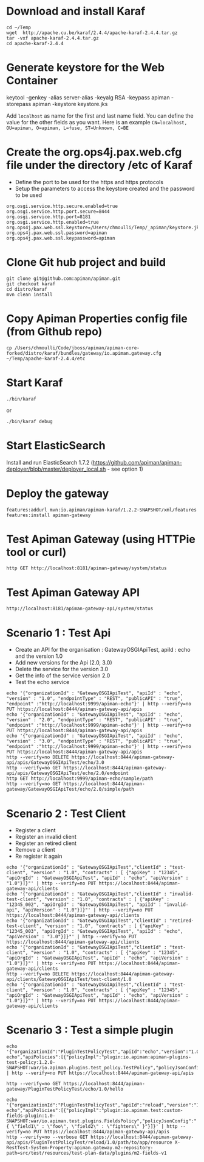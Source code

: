 # Download and install Karaf

```
cd ~/Temp
wget  http://apache.cu.be/karaf/2.4.4/apache-karaf-2.4.4.tar.gz
tar -vxf apache-karaf-2.4.4.tar.gz
cd apache-karaf-2.4.4
```

# Generate keystore for the Web Container

keytool -genkey -alias server-alias -keyalg RSA -keypass apiman -storepass apiman -keystore keystore.jks

Add `localhost` as name for the first and last name field. You can define the value for the other fields as you want.
Here is an example `CN=localhost, OU=apiman, O=apiman, L=fuse, ST=Unknown, C=BE`

# Create the org.ops4j.pax.web.cfg file under the directory /etc of Karaf

- Define the port to be used for the https and https protocols
- Setup the parameters to access the keystore created and the password to be used

```
org.osgi.service.http.secure.enabled=true
org.osgi.service.http.port.secure=8444
org.osgi.service.http.port=8181
org.osgi.service.http.enabled=true
org.ops4j.pax.web.ssl.keystore=/Users/chmoulli/Temp/_apiman/keystore.jks
org.ops4j.pax.web.ssl.password=apiman
org.ops4j.pax.web.ssl.keypassword=apiman
```

# Clone Git hub project and build

```
git clone git@github.com:apiman/apiman.git
git checkout karaf
cd distro/karaf
mvn clean install
```

# Copy Apiman Properties config file (from Github repo)

```
cp /Users/chmoulli/Code/jboss/apiman/apiman-core-forked/distro/karaf/bundles/gateway/io.apiman.gateway.cfg ~/Temp/apache-karaf-2.4.4/etc
```

# Start Karaf

```
./bin/karaf 
```

or
 
```
./bin/karaf debug
```

# Start ElasticSearch

Install and run ElasticSearch 1.7.2 (https://github.com/apiman/apiman-deployer/blob/master/deployer_local.sh - see option 1)


# Deploy the gateway

```
features:addurl mvn:io.apiman/apiman-karaf/1.2.2-SNAPSHOT/xml/features
features:install apiman-gateway
```

# Test Apiman Gateway (using HTTPie tool or curl)

```
http GET http://localhost:8181/apiman-gateway/system/status
```

# Test Apiman Gateway API

```
http://localhost:8181/apiman-gateway-api/system/status
```

# Scenario 1 : Test Api

- Create an API for the organisation : GatewayOSGIApiTest, apiId : echo and the version 1.0
- Add new versions for the Api (2.0, 3.0)
- Delete the service for the version 3.0
- Get the info of the service version 2.0
- Test the echo service

```
echo '{"organizationId" : "GatewayOSGIApiTest", "apiId" : "echo", "version" : "1.0", "endpointType" : "REST", "publicAPI" : "true", "endpoint" :"http://localhost:9999/apiman-echo"}' | http --verify=no PUT https://localhost:8444/apiman-gateway-api/apis
echo '{"organizationId" : "GatewayOSGIApiTest", "apiId" : "echo", "version" : "2.0", "endpointType" : "REST", "publicAPI" : "true", "endpoint" :"http://localhost:9999/apiman-echo"}' | http --verify=no PUT https://localhost:8444/apiman-gateway-api/apis
echo '{"organizationId" : "GatewayOSGIApiTest", "apiId" : "echo", "version" : "3.0", "endpointType" : "REST", "publicAPI" : "true", "endpoint" :"http://localhost:9999/apiman-echo"}' | http --verify=no PUT https://localhost:8444/apiman-gateway-api/apis
http --verify=no DELETE https://localhost:8444/apiman-gateway-api/apis/GatewayOSGIApiTest/echo/3.0
http --verify=no GET https://localhost:8444/apiman-gateway-api/apis/GatewayOSGIApiTest/echo/2.0/endpoint
http GET http://localhost:9999/apiman-echo/sample/path
http --verify=no GET https://localhost:8444/apiman-gateway/GatewayOSGIApiTest/echo/2.0/simple/path
```
# Scenario 2 : Test Client

- Register a client
- Register an invalid client
- Register an retired client
- Remove a client
- Re register it again

```
echo '{"organizationId" : "GatewayOSGIApiTest","clientId" : "test-client", "version" : "1.0", "contracts" : [ {"apiKey" : "12345", "apiOrgId" : "GatewayOSGIApiTest", "apiId" : "echo", "apiVersion" : "1.0"}]}"' | http --verify=no PUT https://localhost:8444/apiman-gateway-api/clients
echo '{"organizationId" : "GatewayOSGIApiTest","clientId" : "invalid-test-client", "version" : "1.0", "contracts" : [ {"apiKey" : "12345_002", "apiOrgId" : "GatewayOSGIApiTest", "apiId" : "invalid-api", "apiVersion" : "1.0"}]}"' | http --verify=no PUT https://localhost:8444/apiman-gateway-api/clients
echo '{"organizationId" : "GatewayOSGIApiTest","clientId" : "retired-test-client", "version" : "1.0", "contracts" : [ {"apiKey" : "12345_003", "apiOrgId" : "GatewayOSGIApiTest", "apiId" : "echo", "apiVersion" : "3.0"}]}"' | http --verify=no PUT https://localhost:8444/apiman-gateway-api/clients
echo '{"organizationId" : "GatewayOSGIApiTest","clientId" : "test-client", "version" : "1.0", "contracts" : [ {"apiKey" : "12345", "apiOrgId" : "GatewayOSGIApiTest", "apiId" : "echo", "apiVersion" : "1.0"}]}"' | http --verify=no PUT https://localhost:8444/apiman-gateway-api/clients
http --verify=no DELETE https://localhost:8444/apiman-gateway-api/clients/GatewayOSGIApiTest/test-client/1.0
echo '{"organizationId" : "GatewayOSGIApiTest","clientId" : "test-client", "version" : "1.0", "contracts" : [ {"apiKey" : "12345", "apiOrgId" : "GatewayOSGIApiTest", "apiId" : "echo", "apiVersion" : "1.0"}]}"' | http --verify=no PUT https://localhost:8444/apiman-gateway-api/clients
```

# Scenario 3 : Test a simple plugin

```
echo '{"organizationId":"PluginTestPolicyTest","apiId":"echo","version":"1.0","publicAPI":true,"endpointType":"REST","endpoint":"http://localhost:9999/apiman-echo","apiPolicies":[{"policyImpl":"plugin:io.apiman:apiman-plugins-test-policy:1.2.0-SNAPSHOT:war/io.apiman.plugins.test_policy.TestPolicy","policyJsonConfig":""}]}' | http --verify=no PUT https://localhost:8444/apiman-gateway-api/apis

http --verify=no GET https://localhost:8444/apiman-gateway/PluginTestPolicyTest/echo/1.0/hello
  
echo '{"organizationId":"PluginTestPolicyTest","apiId":"reload","version":"1.0","publicAPI":true,"endpointType":"REST","endpoint":"http://localhost:9999/apiman-echo","apiPolicies":[{"policyImpl":"plugin:io.apiman.test:custom-fields-plugin:1.0-SNAPSHOT:war/io.apiman.test.plugins.FieldsPolicy","policyJsonConfig":"{ \"field1\" : \"foo\", \"field2\" : \"fighters\" }"}]}' | http --verify=no PUT https://localhost:8444/apiman-gateway-api/apis
http --verify=no --verbose GET https://localhost:8444/apiman-gateway-api/apis/PluginTestPolicyTest/reload/1.0/path/to/app/resource X-RestTest-System-Property:apiman.gateway.m2-repository-path=src/test/resources/test-plan-data/plugins/m2-fields-v1
```


